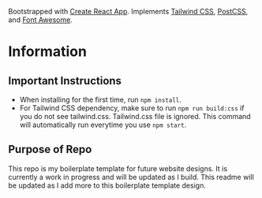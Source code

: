 Bootstrapped with [Create React App](https://github.com/facebook/create-react-app).
Implements [Tailwind CSS](https://tailwindcss.com/), [PostCSS](https://www.npmjs.com/package/postcss), and [Font Awesome](https://fontawesome.com/how-to-use/on-the-web/using-with/react).

# Information

## Important Instructions

- When installing for the first time, run `npm install`. 
- For Tailwind CSS dependency, make sure to run `npm run build:css` if you do not see tailwind.css. Tailwind.css file is ignored. This command will automatically run everytime you use `npm start`.

## Purpose of Repo

This repo is my boilerplate template for future website designs. It is currently a work in progress and will be updated as I build. This readme will be updated as I add more to this boilerplate template design.

